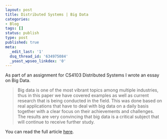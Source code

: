 ```yaml
---
layout: post
title: Distributed Systems | Big Data
categories:
- Blog
tags: []
status: publish
type: post
published: true
meta:
  _edit_last: '1'
  dsq_thread_id: '634975084'
  _yoast_wpseo_linkdex: '0'
---
```


As part of an assignment for CS4103 Distributed Systems
 I wrote an essay on Big Data.

>Big data is one of the most vibrant topics among multiple industries, thus in this paper we have covered examples as well as current research that is being conducted in the field. This was done based on real applications that have to deal with big data on a daily basis together with a clear focus on their achievements and challenges. The results are very convincing that big data is a critical subject that will continue to receive further study.

You can read the full article [here](http://www.luisramalho.com/wp-content/uploads/2012/04/big-data.pdf).